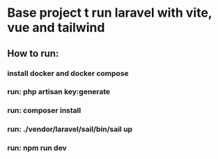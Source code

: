 # Base project t run laravel with vite, vue and tailwind

## How to run:

### install docker and docker compose

### run: php artisan key:generate

### run: composer install

### run: ./vendor/laravel/sail/bin/sail up

### run: npm run dev